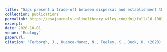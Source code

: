 ```yaml
---
title: "Gaps present a trade‐off between dispersal and establishment that nourishes species diversity"
collection: publications
permalink: https://esajournals.onlinelibrary.wiley.com/doi/full/10.1002/ecy.2996
excerpt: 
date: 2020-10-01
venue: 'Ecology'
paperurl: 
citation: 'Terborgh, J., Huanca-Nunez, N., Feeley, K., Beck, H. (2020). &quot;Gaps present a trade‐off between dispersal and establishment that nourishes species diversity:.&quot; <i>Ecology</i>. 101(5)e02996.'
---
```


